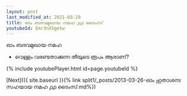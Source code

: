 ```yaml
---
layout: post
last_modified_at: 2021-03-29
title: ഓം ബദവമുഖായ നമഹ ൧൧ ടൈംസ്
youtubeId: Emr3nX5getw
---
```

 
 
 ഓം ബദവമുഖായ നമഹ 
 
 -  വെള്ളം വരണ്ടതാക്കുന്ന തീയുടെ രൂപം ആരാണ്? 
 
  
 
  
 
 
 
 
 
 


{% include youtubePlayer.html id=page.youtubeId %}
 
[Next]({{ site.baseurl }}{% link  split1/_posts/2013-03-26-ഓം ഹുതാശനഃ സഹയായ നമഹ ൧൧ ടൈംസ്.md%})
 
